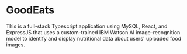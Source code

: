 # GoodEats
This is a full-stack Typescript application using MySQL, React, and ExpressJS that uses a custom-trained IBM Watson AI image-recognition model 
to identify and display nutritional data about users' uploaded food images.
